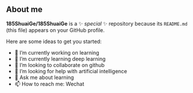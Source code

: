 ## About me


**185ShuaiGe/185ShuaiGe** is a ✨ _special_ ✨ repository because its `README.md` (this file) appears on your GitHub profile.

Here are some ideas to get you started:

- 🔭 I’m currently working on learning
- 🌱 I’m currently learning deep learning
- 👯 I’m looking to collaborate on github
- 🤔 I’m looking for help with artificial intelligence
- 💬 Ask me about learning
- 📫 How to reach me: Wechat

